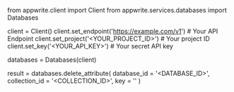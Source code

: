from appwrite.client import Client
from appwrite.services.databases import Databases

client = Client()
client.set_endpoint('https://example.com/v1') # Your API Endpoint
client.set_project('<YOUR_PROJECT_ID>') # Your project ID
client.set_key('<YOUR_API_KEY>') # Your secret API key

databases = Databases(client)

result = databases.delete_attribute(
    database_id = '<DATABASE_ID>',
    collection_id = '<COLLECTION_ID>',
    key = ''
)
